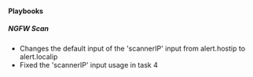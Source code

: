 
#### Playbooks
##### NGFW Scan
- Changes the default input of the 'scannerIP' input from alert.hostip to alert.localip
- Fixed the 'scannerIP' input usage in task 4